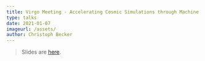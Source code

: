 ```yaml
---
title: Virgo Meeting - Accelerating Cosmic Simulations through Machine Learning
type: talks
date: 2021-01-07
imageurl: /assets/
author: Christoph Becker
---
```


> Slides are [here](/assets/LiceoScientificoGalileoGalilei_for_public.pdf).


